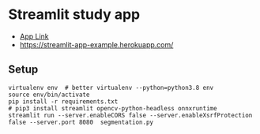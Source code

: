 # Streamlit study app

* [App Link]( https://streamlit-app-example.herokuapp.com/)
*  https://streamlit-app-example.herokuapp.com/

## Setup

```
virtualenv env  # better virtualenv --python=python3.8 env
source env/bin/activate  
pip install -r requirements.txt  
# pip3 install streamlit opencv-python-headless onnxruntime 
streamlit run --server.enableCORS false --server.enableXsrfProtection false --server.port 8080  segmentation.py
```